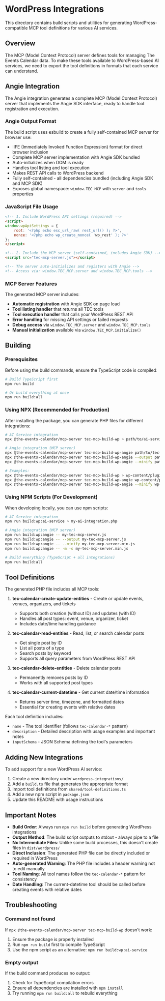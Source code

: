 # WordPress Integrations

This directory contains build scripts and utilities for generating WordPress-compatible MCP tool definitions for various AI services.

## Overview

The MCP (Model Context Protocol) server defines tools for managing The Events Calendar data. To make these tools available to WordPress-based AI services, we need to export the tool definitions in formats that each service can understand.

## Angie Integration

The Angie integration generates a complete MCP (Model Context Protocol) server that implements the Angie SDK interface, ready to handle tool registration and execution.

### Angie Output Format

The build script uses esbuild to create a fully self-contained MCP server for browser use:

- IIFE (Immediately Invoked Function Expression) format for direct browser inclusion
- Complete MCP server implementation with Angie SDK bundled
- Auto-initializes when DOM is ready
- Handles tool listing and tool execution
- Makes REST API calls to WordPress backend
- Fully self-contained - all dependencies bundled (including Angie SDK and MCP SDK)
- Exposes global namespace: `window.TEC_MCP` with `server` and `tools` properties

### JavaScript File Usage

```html
<!-- 1. Include WordPress API settings (required) -->
<script>
window.wpApiSettings = {
    root: '<?php echo esc_url_raw( rest_url() ); ?>',
    nonce: '<?php echo wp_create_nonce( 'wp_rest' ); ?>'
};
</script>

<!-- 2. Include the MCP server (self-contained, includes Angie SDK) -->
<script src="tec-mcp-server.js"></script>

<!-- The server auto-initializes and registers with Angie -->
<!-- Access via: window.TEC_MCP.server and window.TEC_MCP.tools -->
```

### MCP Server Features

The generated MCP server includes:

- **Automatic registration** with Angie SDK on page load
- **Tool listing handler** that returns all TEC tools
- **Tool execution handler** that calls your WordPress REST API
- **Error handling** for missing API settings or failed requests
- **Debug access** via `window.TEC_MCP.server` and `window.TEC_MCP.tools`
- **Manual initialization** available via `window.TEC_MCP.initialize()`

## Building

### Prerequisites

Before using the build commands, ensure the TypeScript code is compiled:

```bash
# Build TypeScript first
npm run build

# Or build everything at once
npm run build:all
```

### Using NPX (Recommended for Production)

After installing the package, you can generate PHP files for different integrations:

```bash
# AI Service integration
npx @the-events-calendar/mcp-server tec-mcp-build-wp > path/to/ai-service-tools.php

# Angie integration (MCP server)
npx @the-events-calendar/mcp-server tec-mcp-build-wp-angie path/to/tec-mcp-server.js
npx @the-events-calendar/mcp-server tec-mcp-build-wp-angie --output path/to/tec-mcp-server.js
npx @the-events-calendar/mcp-server tec-mcp-build-wp-angie --minify path/to/tec-mcp-server.min.js

# Examples:
npx @the-events-calendar/mcp-server tec-mcp-build-wp > wp-content/plugins/my-plugin/includes/tec-mcp-tools.php
npx @the-events-calendar/mcp-server tec-mcp-build-wp-angie wp-content/plugins/my-plugin/assets/js/tec-mcp-server.js
npx @the-events-calendar/mcp-server tec-mcp-build-wp-angie --minify wp-content/plugins/my-plugin/assets/js/tec-mcp-server.min.js
```

### Using NPM Scripts (For Development)

When developing locally, you can use npm scripts:

```bash
# AI Service integration
npm run build:wp:ai-service > my-ai-integration.php

# Angie integration (MCP server)
npm run build:wp:angie -- my-tec-mcp-server.js
npm run build:wp:angie -- --output my-tec-mcp-server.js
npm run build:wp:angie -- --minify my-tec-mcp-server.min.js
npm run build:wp:angie -- -m -o my-tec-mcp-server.min.js

# Build everything (TypeScript + all integrations)
npm run build:all
```

## Tool Definitions

The generated PHP file includes all MCP tools:

1. **tec-calendar-create-update-entities** - Create or update events, venues, organizers, and tickets
   - Supports both creation (without ID) and updates (with ID)
   - Handles all post types: event, venue, organizer, ticket
   - Includes date/time handling guidance

2. **tec-calendar-read-entities** - Read, list, or search calendar posts
   - Get single post by ID
   - List all posts of a type
   - Search posts by keyword
   - Supports all query parameters from WordPress REST API

3. **tec-calendar-delete-entities** - Delete calendar posts
   - Permanently removes posts by ID
   - Works with all supported post types

4. **tec-calendar-current-datetime** - Get current date/time information
   - Returns server time, timezone, and formatted dates
   - Essential for creating events with relative dates

Each tool definition includes:

- `name` - The tool identifier (follows `tec-calendar-*` pattern)
- `description` - Detailed description with usage examples and important notes
- `inputSchema` - JSON Schema defining the tool's parameters

## Adding New Integrations

To add support for a new WordPress AI service:

1. Create a new directory under `wordpress-integrations/`
2. Add a `build.ts` file that generates the appropriate format
3. Import tool definitions from `shared/tool-definitions.ts`
4. Add a new npm script in `package.json`
5. Update this README with usage instructions

## Important Notes

- **Build Order**: Always run `npm run build` before generating WordPress integrations
- **Output Method**: The build script outputs to stdout - always pipe to a file
- **No Intermediate Files**: Unlike some build processes, this doesn't create files in `dist/wordpress/`
- **Direct Inclusion**: The generated PHP file can be directly included or required in WordPress
- **Auto-generated Warning**: The PHP file includes a header warning not to edit manually
- **Tool Naming**: All tool names follow the `tec-calendar-*` pattern for consistency
- **Date Handling**: The current-datetime tool should be called before creating events with relative dates

## Troubleshooting

### Command not found

If `npx @the-events-calendar/mcp-server tec-mcp-build-wp` doesn't work:

1. Ensure the package is properly installed
2. Run `npm run build` first to compile TypeScript
3. Use the npm script as an alternative: `npm run build:wp:ai-service`

### Empty output

If the build command produces no output:

1. Check for TypeScript compilation errors
2. Ensure all dependencies are installed with `npm install`
3. Try running `npm run build:all` to rebuild everything
